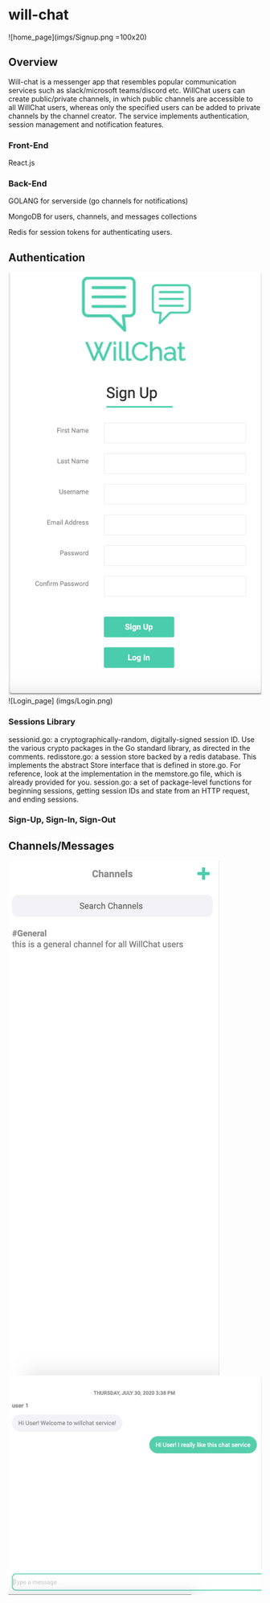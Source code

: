 # will-chat
![home_page](imgs/Signup.png =100x20) <!-- .element height="5%" -->


## Overview
Will-chat is a messenger app that resembles popular communication services such as slack/microsoft teams/discord etc. WillChat users can create public/private channels, in which public channels are accessible to all WillChat users, whereas only the specified users can be added to private channels by the channel creator. The service implements authentication, session management and notification features. 

### Front-End
React.js

### Back-End
GOLANG for serverside (go channels for notifications)

MongoDB for users, channels, and messages collections 

Redis for session tokens for authenticating users. 


## Authentication

![Signup_page](imgs/Signup.png) <!-- .element height="5%" -->
![Login_page] (imgs/Login.png) <!-- .element height="5%" -->

### Sessions Library

sessionid.go: a cryptographically-random, digitally-signed session ID. Use the various crypto packages in the Go standard library, as directed in the comments.
redisstore.go: a session store backed by a redis database. This implements the abstract Store interface that is defined in store.go. For reference, look at the implementation in the memstore.go file, which is already provided for you.
session.go: a set of package-level functions for beginning sessions, getting session IDs and state from an HTTP request, and ending sessions.

### Sign-Up, Sign-In, Sign-Out



## Channels/Messages
![Channels page](imgs/Channels.png) <!-- .element height="30%" width="30%" -->
![Chat page](imgs/Chat.png) <!-- .element height="30%" width="30%" -->



